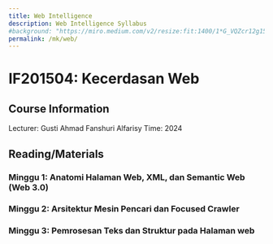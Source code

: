 ```yaml
---
title: Web Intelligence
description: Web Intelligence Syllabus
#background: "https://miro.medium.com/v2/resize:fit:1400/1*G_VQZcr12g15PZRLifCsGQ.jpeg"
permalink: /mk/web/
---
```


# IF201504: Kecerdasan Web

## Course Information

Lecturer: Gusti Ahmad Fanshuri Alfarisy
Time: 2024

## Reading/Materials

### Minggu 1: Anatomi Halaman Web, XML, dan Semantic Web (Web 3.0)

### Minggu 2: Arsitektur Mesin Pencari dan Focused Crawler

### Minggu 3: Pemrosesan Teks dan Struktur pada Halaman web

